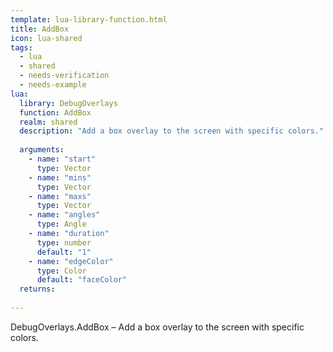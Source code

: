 ```yaml
---
template: lua-library-function.html
title: AddBox
icon: lua-shared
tags:
  - lua
  - shared
  - needs-verification
  - needs-example
lua:
  library: DebugOverlays
  function: AddBox
  realm: shared
  description: "Add a box overlay to the screen with specific colors."
  
  arguments:
    - name: "start"
      type: Vector
    - name: "mins"
      type: Vector
    - name: "maxs"
      type: Vector
    - name: "angles"
      type: Angle
    - name: "duration"
      type: number
      default: "1"
    - name: "edgeColor"
      type: Color
      default: "faceColor"
  returns:
    
---
```


<div class="lua__search__keywords">
DebugOverlays.AddBox &#x2013; Add a box overlay to the screen with specific colors.
</div>
